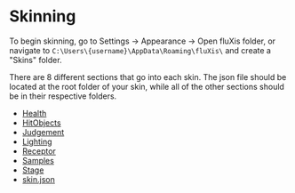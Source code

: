 # Skinning

To begin skinning, go to Settings -> Appearance -> Open fluXis folder, or navigate to `C:\Users\{username}\AppData\Roaming\fluXis\` and create a "Skins" folder.

There are 8 different sections that go into each skin. The json file should be located at the root folder of your skin, while all of the other sections should be in their respective folders.

-   [Health](/wiki/skinning/health)
-   [HitObjects](/wiki/skinning/hitobjects)
-   [Judgement](/wiki/skinning/judgement)
-   [Lighting](/wiki/skinning/lighting)
-   [Receptor](/wiki/skinning/receptor)
-   [Samples](/wiki/skinning/samples)
-   [Stage](/wiki/skinning/stage)
-   [skin.json](/wiki/skinning/json)
